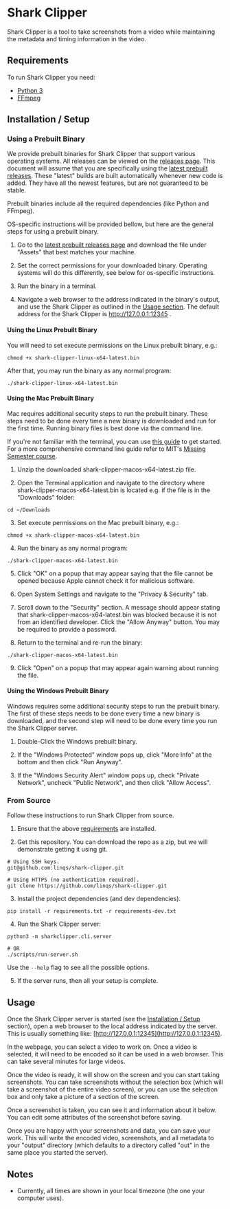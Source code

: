 # Shark Clipper

Shark Clipper is a tool to take screenshots from a video while maintaining the metadata and timing information in the video.

## Requirements

To run Shark Clipper you need:
 - [Python 3](https://www.python.org/downloads/)
 - [FFmpeg](https://ffmpeg.org/download.html)

## Installation / Setup

### Using a Prebuilt Binary

We provide prebuilt binaries for Shark Clipper that support various operating systems.
All releases can be viewed on the [releases page](https://github.com/linqs/shark-clipper/releases).
This document will assume that you are specifically using the [latest prebuilt releases](https://github.com/linqs/shark-clipper/releases/tag/latest-release).
These "latest" builds are built automatically whenever new code is added.
They have all the newest features, but are not guaranteed to be stable.

Prebuilt binaries include all the required dependencies (like Python and FFmpeg).

OS-specific instructions will be provided bellow,
but here are the general steps for using a prebuilt binary.

1) Go to the [latest prebuilt releases page](https://github.com/linqs/shark-clipper/releases/tag/latest-release)
and download the file under "Assets" that best matches your machine.

2) Set the correct permissions for your downloaded binary.
Operating systems will do this differently,
see below for os-specific instructions.

3) Run the binary in a terminal.

4) Navigate a web browser to the address indicated in the binary's output,
and use the Shark Clipper as outlined in the [Usage section](#usage).
The default address for the Shark Clipper is http://127.0.0.1:12345 .

#### Using the Linux Prebuilt Binary

You will need to set execute permissions on the Linux prebuilt binary, e.g.:
```
chmod +x shark-clipper-linux-x64-latest.bin
```

After that, you may run the binary as any normal program:
```
./shark-clipper-linux-x64-latest.bin
```

#### Using the Mac Prebuilt Binary

Mac requires additional security steps to run the prebuilt binary.
These steps need to be done every time a new binary is downloaded and run for the first time.
Running binary files is best done via the command line.

If you're not familiar with the terminal, you can use [this guide](https://gomakethings.com/navigating-the-file-system-with-terminal/)
to get started.
For a more comprehensive command line guide refer to MIT's [Missing Semester course](https://missing.csail.mit.edu/2020/course-shell/).

1) Unzip the downloaded shark-clipper-macos-x64-latest.zip file.

2) Open the Terminal application and navigate to the directory where shark-clipper-macos-x64-latest.bin is located e.g. if the file is in the "Downloads" folder:
```
cd ~/Downloads
```

3) Set execute permissions on the Mac prebuilt binary, e.g.:
```
chmod +x shark-clipper-macos-x64-latest.bin
```

4) Run the binary as any normal program:
```
./shark-clipper-macos-x64-latest.bin
```

5) Click "OK" on a popup that may appear saying that the file cannot be opened because Apple cannot check it for malicious software.

6) Open System Settings and navigate to the "Privacy & Security" tab.

7) Scroll down to the "Security" section.
A message should appear stating that shark-clipper-macos-x64-latest.bin was blocked because it is not from an identified developer.
Click the "Allow Anyway" button.
You may be required to provide a password.

8) Return to the terminal and re-run the binary:
```
./shark-clipper-macos-x64-latest.bin
```

9) Click "Open" on a popup that may appear again warning about running the file.

#### Using the Windows Prebuilt Binary

Windows requires some additional security steps to run the prebuilt binary.
The first of these steps needs to be done every time a new binary is downloaded,
and the second step will need to be done every time you run the Shark Clipper server.

1) Double-Click the Windows prebuilt binary.

2) If the "Windows Protected" window pops up, click "More Info" at the bottom and then click "Run Anyway".

3) If the "Windows Security Alert" window pops up, check "Private Network", uncheck "Public Network", and then click "Allow Access".

### From Source

Follow these instructions to run Shark Clipper from source.

1) Ensure that the above [requirements](#requirements) are installed.

2) Get this repository.
You can download the repo as a zip, but we will demonstrate getting it using git.
```
# Using SSH keys.
git@github.com:linqs/shark-clipper.git

# Using HTTPS (no authentication required).
git clone https://github.com/linqs/shark-clipper.git
```

3) Install the project dependencies (and dev dependencies).
```
pip install -r requirements.txt -r requirements-dev.txt
```

4) Run the Shark Clipper server:
```
python3 -m sharkclipper.cli.server

# OR
./scripts/run-server.sh
```
Use the `--help` flag to see all the possible options.

5) If the server runs, then all your setup is complete.

## Usage

Once the Shark Clipper server is started (see the [Installation / Setup](#installation--setup) section),
open a web browser to the local address indicated by the server.
This is usually something like: [http://127.0.0.1:12345](http://127.0.0.1:12345).

In the webpage, you can select a video to work on.
Once a video is selected, it will need to be encoded so it can be used in a web browser.
This can take several minutes for large videos.

Once the video is ready, it will show on the screen and you can start taking screenshots.
You can take screenshots without the selection box (which will take a screenshot of the entire video screen),
or you can use the selection box and only take a picture of a section of the screen.

Once a screenshot is taken, you can see it and information about it below.
You can edit some attributes of the screenshot before saving.

Once you are happy with your screenshots and data, you can save your work.
This will write the encoded video, screenshots, and all metadata to your "output" directory
(which defaults to a directory called "out" in the same place you started the server).

## Notes

 - Currently, all times are shown in your local timezone (the one your computer uses).
